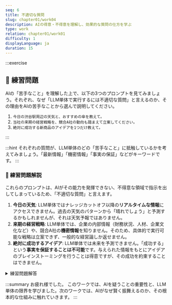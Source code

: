 ```yaml
---
seq: 6
title: 不適切な質問
slug: chapter01/work04
description: AIの得意・不得意を理解し、効果的な質問の仕方を学ぶ
type: work
relation: chapter01/work01
difficulty: 1
displayLanguage: ja
duration: 15
---
```


:::exercise
## 📝 練習問題

AIの「苦手なこと」を理解した上で、以下の3つのプロンプトを見てみましょう。それぞれ、なぜ「LLM単体で実行するには不適切な質問」と言えるのか、その理由をAIの苦手なことから選んで説明してください。

1.  `今日の渋谷駅周辺の天気と、おすすめの傘を教えて。`
2.  `当社の来期の経営戦略を、競合A社の動向も踏まえて立案してください。`
3.  `絶対に成功する新商品のアイデアを1つだけ教えて。`

:::

:::hint
それぞれの質問が、LLM単体のどの「苦手なこと」に抵触しているかを考えてみましょう。「最新情報」「機密情報」「事実の保証」などがキーワードです。
:::

### 📝 練習問題解説

これらのプロンプトは、AIがその能力を発揮できない、不得意な領域で指示を出してしまっているため、「不適切な質問」と言えます。

1.  **今日の天気**: LLM単体ではナレッジカットオフ以降の**リアルタイムな情報**にアクセスできません。過去の天気のパターンから「晴れでしょう」と予測するかもしれませんが、それは天気予報ではありません。
2.  **来期の経営戦略**: LLM単体では、企業の内部情報（財務状況、人材、企業文化など）や、競合A社の**機密情報**を知りません。そのため、具体的で実行可能な戦略は立案できず、一般的な経営論しか返せません。
3.  **絶対に成功するアイデア**: LLM単体では未来を予測できません。「成功する」という**事実を保証することは不可能**です。与えられた情報をもとにアイデアのブレインストーミングを行うことは得意ですが、その成功を約束することはできません。

<details>
<summary>練習問題解答</summary>

1.  **理由**: LLM単体ではナレッジカットオフ以降の**リアルタイムな情報**を持っていないため。
2.  **理由**: LLM単体では企業の**機密情報**を知らないため。
3.  **理由**: LLM単体では**事実を保証したり、未来を予測したりする**ことができないため。

</details>

:::summary
お疲れ様でした。
このワークでは、AIを疑うことの重要性と、LLM単体の限界を学びました。次のワークでは、AIがなぜ賢く振舞えるのか、その根本的な仕組みに触れていきます。
:::
